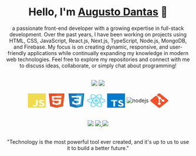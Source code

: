 <div align="center"> 
<h1> Hello, I'm <a href="https://www.linkedin.com/in/augusto-dantas/" target="_blank">Augusto Dantas</a> 👋 </h1>
</div 
    
<p align="center">
<p align="center">
    a passionate front-end developer with a growing expertise in full-stack development. Over the past years, I have been working on projects using HTML, CSS, JavaScript, React.js, Next.js, TypeScript, Node.js, MongoDB, and Firebase. My focus is on creating dynamic, responsive, and user-friendly applications while continually expanding my knowledge in modern web technologies. Feel free to explore my repositories and connect with me to discuss ideas, collaborate, or simply chat about programming!
</p><br>



<div align="center">
    <img height="150em" src="https://github-readme-stats.vercel.app/api?username=devAugustoW&count_private=true&include_all_commits=true&show_icons=true&theme=transparent&hide_border=false&show_owner=true"/>
    <img height="150em" src="https://github-readme-stats.vercel.app/api/top-langs/?username=devAugustoW&theme=transparent&hide_border=false&&layout=compact"/>
</div>

<div align="center" valign="top"><br>
  <img align="center" alt="Js" height="40" width="50" src="https://raw.githubusercontent.com/devicons/devicon/master/icons/javascript/javascript-plain.svg">
  <img align="center" alt="HTML" height="40" width="50" src="https://raw.githubusercontent.com/devicons/devicon/master/icons/html5/html5-original.svg">
  <img align="center" alt="CSS" height="40" width="50" src="https://raw.githubusercontent.com/devicons/devicon/master/icons/css3/css3-original.svg">
  <img align="center" alt="React" height="40" width="50" src="https://raw.githubusercontent.com/devicons/devicon/master/icons/react/react-original.svg">
  <img align="center" alt="Js" height="40" width="50" src="https://raw.githubusercontent.com/devicons/devicon/master/icons/typescript/typescript-plain.svg">
  <img align="center" alt="nodejs" height="40" width="50" src="https://cdn.worldvectorlogo.com/logos/nodejs-icon.svg">
  <img align="center" alt="git" height="40" width="50" src="https://raw.githubusercontent.com/devicons/devicon/master/icons/git/git-original.svg">
</div><br><br>
  
<div align="center">
  <a href="https://www.linkedin.com/in/augusto-dantas/" target="_blank"><img src="https://img.shields.io/badge/-LinkedIn-%230077B5?style=for-the-badge&logo=linkedin&logoColor=white" target="_blank"></a>
  <a href="mailto:augustodantas.dev@gmail.com"><img src="https://img.shields.io/badge/-Gmail-%23333?style=for-the-badge&logo=gmail&logoColor=white" target="_blank">
  <a href="https://www.instagram.com/augusto.dom/" target="_blank"><img src="https://img.shields.io/badge/-Instagram-%23E4405F?style=for-the-badge&logo=instagram&logoColor=white" target="_blank"></a>
</div><br>

<p align="center">"Technology is the most powerful tool ever created, and it's up to us to use it to build a better future."</p>

